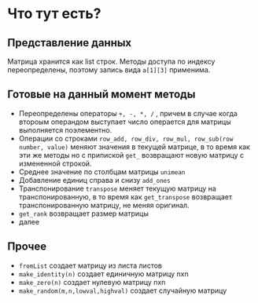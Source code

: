 # Что тут есть?
## Представление данных
Матрица хранится как list строк. Методы доступа по индексу переопределены, поэтому запись вида `a[1][3]` применима.

## Готовые на данный момент методы
- Переопределены операторы `+, -, *, /` , причем в случае когда второым операндом выступает число операется для матрицы выполняется поэлементно.
- Операции со строками `row_add, row_div, row_mul, row_sub(row number, value)` меняют значения в текущей матрице, в то время как эти же методы но с припиской `get_` возвращают новую матрицу с измененной строкой.
- Среднее значение по столбцам матрицы `unimean`
- Добавление единиц справа и снизу `add_ones`
- Транспонирование `transpose` меняет текущую матрицу на транспонированную, в то время как `get_transpose` возвращает транспонированную матрицу, не меняя оригинал.
- `get_rank` возвращает размер матрицы
- далее

## Прочее
- `fromList` создает матрицу из листа листов
- `make_identity(n)` создает единичную матрицу nxn
- `make_zero(n)` создает нулевую матрицу nxn
- `make_random(m,n,lowval,highval)` создает случайную матрицу